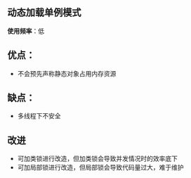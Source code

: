 动态加载单例模式
-

**使用频率**：低

优点：
- 
+ 不会预先声称静态对象占用内存资源

缺点：
- 
+ 多线程下不安全


改进
-
+ 可加类锁进行改造，但加类锁会导致并发情况时的效率底下
+ 可加局部锁进行改造，但局部锁会导致代码量过大，难于维护